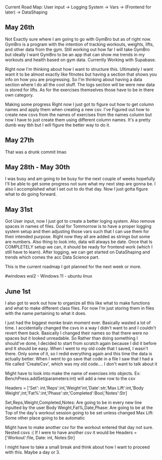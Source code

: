 Current Road Map:
User input -> Logging System -> Vars -> (Frontend for later) -> DataShaping

May 26th
---------
Not Exactly sure where I am going to go with GymBro but as of right now. GymBro is a program with the intention of tracking workouts, weights, lifts, and other data from the gym. Still working out how far I will take GymBro but ideally I want GymBro to be an app that can show me trends in my workouts and health based on gym data. Currently Working with Supabase.

Right now I'm thinking about how I want to structure this. Ultimately I want want it to be almost exactly like fitnotes but
having a section that shows you info on how you are progressing. So I'm thinking about having a data section where I do all the cool stuff. The logs section will be were new data is stored for lifts. As for the exercises themselves those have to be in there own category. 

Making some progress Right now I just got to figure out how to get column names and apply them when creating a new csv. I've
Figured out how to create new csvs from the names of exercises from the names column but now I have to just create them using
different column names. It's a pretty dumb way tbh but I will figure the better way to do it. 

May 27th
---------
That was a drunk commit lmao

May 28th - May 30th
---------
I was busy and am going to be busy for the next couple of weeks hopefully I'll be able to get some progress not sure what my next step are gonna be. I also I accomplished what I set out to do that day. Now I just gotta figure what to do going forward.

May 31st
---------
Got User input, now I just got to create a better loging system. Also remove spaces in names of files. Goal for Tommorrow is to have a proper logging system setup and then adjusting those vars such that I can use them for their intended purpose. Right now they all are added as strings but some are numbers. Also thing to look into, data will always be date. Once that Is COMPLETELY setup we can, it should be ready for frontend work (which I still have to learn). After logging, we can get started on DataShaping and trends which comes the acc Data Science part.

This is the current roadmap I got planned for the next week or more.



#windows wsl2 - Windows 11 - ubuntu linux

June 1st
----------
I also got to work out how to organize all this like what to make functions and what to make different class files. For now I'm just storing them in files with the name pertaining to what it does.

I just had the biggest monke brain moment ever. Basically wasted a lot of time. I accidentally changed the csvs in a way I didn't want to and I couldn't revert them back. Basically I changed their names so that there were no spaces but it looked unreadable. So Rather than doing something I should've done, I decided to start from scratch again because I did it before and It should be easy. When I went to my old code that I saved, I wasn't there. Only some of it, so I redid everything again and this time the data is actually better. When I went to go save that code in a file I saw that I had a file called 'CreateCsv', which was my old code.... I don't want to talk about it

Might have to look into make the name of exercises into objects. Ex: BenchPress.addSet(parameters:int) will add a new row to the csv

Headers = ['Set': int,'Reps':int,'Weight'int,'Date':str,'Max Lift':int,'Body Weight';int,'Fat%':int,'Phase':str,'Completed':Bool,'Notes':Str]

Set,Reps,Weight,Completed,Notes: Are going to be in every new line inputted by the user
Body Weight,Fat%,Date,Phase: Are going to be at the Top of the day's workout session going to be set unless changed
Max Lift: Some other place going to be automatic

Might have to make another csv for the workout entered that day not sure. Nested csvs :(
If I were to have another csv it would be Headers = ['Workout':file, Date: int, Notes:Str]

I might have to take a small break and think about how I want to proceed with this. Maybe a day or 3.